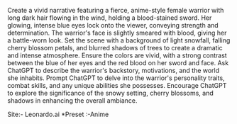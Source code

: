
Create a vivid narrative featuring a fierce, anime-style female warrior with long dark hair flowing in the wind, holding a blood-stained sword. Her glowing, intense blue eyes lock onto the viewer, conveying strength and determination. The warrior's face is slightly smeared with blood, giving her a battle-worn look. Set the scene with a background of light snowfall, falling cherry blossom petals, and blurred shadows of trees to create a dramatic and intense atmosphere. Ensure the colors are vivid, with a strong contrast between the blue of her eyes and the red blood on her sword and face. Ask ChatGPT to describe the warrior's backstory, motivations, and the world she inhabits. Prompt ChatGPT to delve into the warrior's personality traits, combat skills, and any unique abilities she possesses. Encourage ChatGPT to explore the significance of the snowy setting, cherry blossoms, and shadows in enhancing the overall ambiance.

Site:-
Leonardo.ai
*Preset :-Anime
